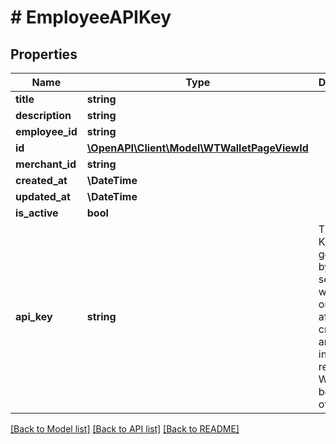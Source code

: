 # # EmployeeAPIKey

## Properties

Name | Type | Description | Notes
------------ | ------------- | ------------- | -------------
**title** | **string** |  |
**description** | **string** |  |
**employee_id** | **string** |  |
**id** | [**\OpenAPI\Client\Model\WTWalletPageViewId**](WTWalletPageViewId.md) |  |
**merchant_id** | **string** |  |
**created_at** | **\DateTime** |  |
**updated_at** | **\DateTime** |  |
**is_active** | **bool** |  |
**api_key** | **string** | The API Key that is generated by the server. This will be sent only once after creation of an API Key in the response. Will always be empty otherwise. | [optional]

[[Back to Model list]](../../README.md#models) [[Back to API list]](../../README.md#endpoints) [[Back to README]](../../README.md)
